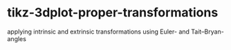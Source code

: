 # tikz-3dplot-proper-transformations
applying intrinsic and extrinsic transformations using Euler- and Tait–Bryan-angles
